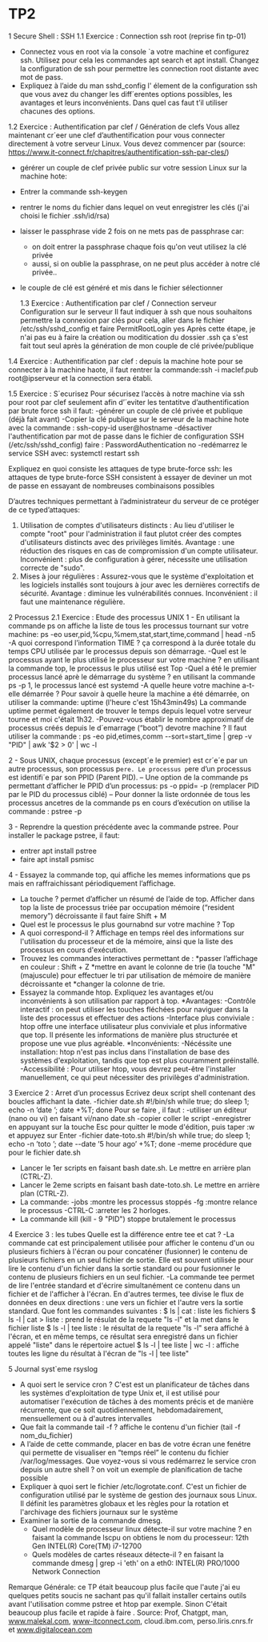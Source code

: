 # TP2
1 Secure Shell : SSH
1.1 Exercice : Connection ssh root (reprise fin tp-01)
- Connectez vous en root via la console `a votre machine et configurez ssh. Utilisez pour cela les
commandes apt search et apt install. Changez la configuration de ssh pour permettre les
connection root distante avec mot de pass.
- Expliquez à l’aide du man sshd_config l' élement de la configuration ssh que vous avez du
changer les diff´erentes options possibles, les avantages et leurs inconvénients. Dans quel cas faut
t’il utiliser chacunes des options.

1.2 Exercice : Authentification par clef / Génération de clefs
Vous allez maintenant cr´eer une clef d’authentification pour vous connecter directement à votre
serveur Linux. Vous devez commencer par (source: https://www.it-connect.fr/chapitres/authentification-ssh-par-cles/)
- gérérer un couple de clef privée public sur votre session Linux sur la machine hote:
- Entrer la commande ssh-keygen
- rentrer le noms du fichier dans lequel on veut enregistrer les clés (j'ai choisi le fichier .ssh/id/rsa)
- laisser le passphrase vide 2 fois on ne mets pas de passphrase car:
  -  on doit entrer la passphrase chaque fois qu'on veut utilisez la clé privée
  -  aussi, si on oublie la passphrase, on ne peut plus accéder à notre clé privée..
- le couple de clé est généré et mis dans le fichier sélectionner

  1.3 Exercice : Authentification par clef / Connection serveur
Configuration sur le serveur
Il faut indiquer à ssh que nous souhaitons permettre la connexion par clés pour cela, aller dans le fichier /etc/ssh/sshd_config et faire PermitRootLogin yes
Après cette étape, je n'ai pas eu à faire la création ou moditication du dossier .ssh ça s'est fait tout seul après la génération de mon couple de clé privée/publique

1.4 Exercice : Authentification par clef : depuis la machine hote
pour se connecter à la machine haote, il faut rentrer la commande:ssh -i maclef.pub root@ipserveur et la connection sera établi.

1.5 Exercice : S´ecurisez
Pour sécurisez l’accès à notre machine via ssh pour root par clef seulement afin d’´eviter les tentatitve
d’authentification par brute force ssh il faut:
-générer un couple de clé privée et publique (déjà fait avant)
-Copier la clé publique sur le serveur de la machine hote avec la commande : ssh-copy-id user@hostname
-désactiver l'authentification par mot de passe dans le fichier de configuration SSH (/etc/ssh/sshd_config) faire : PasswordAuthentication no
-redémarrez le service SSH avec: systemctl restart ssh

Expliquez en quoi consiste les attaques de type brute-force ssh: les attaques de type brute-force SSH consistent à essayer de deviner un mot de passe en essayant de nombreuses combinaisons possibles

D’autres techniques permettant à l’administrateur du serveur de ce protéger de ce typed’attaques:
1. Utilisation de comptes d'utilisateurs distincts : Au lieu d'utiliser le compte "root" pour l'administration il faut plutot créer des comptes d'utilisateurs distincts avec des privilèges limités.
Avantage : une réduction des risques en cas de compromission d'un compte utilisateur.
Inconvénient : plus de configuration à gérer, nécessite une utilisation correcte de "sudo".
2. Mises à jour régulières : Assurez-vous que le système d'exploitation et les logiciels installés sont toujours à jour avec les dernières correctifs de sécurité.
Avantage : diminue les vulnérabilités connues.
Inconvénient : il faut une maintenance régulière.

2 Processus
2.1 Exercice : Etude des processus UNIX
1 - En utilisant la commande ps on affiche la liste de tous les processus tournant sur votre machine: ps -eo user,pid,%cpu,%mem,stat,start,time,command | head -n5  
-A quoi correspond l’information TIME ? ça correspond à la durée totale du temps CPU utilisée par le processus depuis son démarrage.
-Quel est le processus ayant le plus utilisé le processeur sur votre machine ? en utilisant la commande top, le processus le plus utilisé est Top
-Quel a été le premier processus lancé aprè le démarrage du système ? en utilisant la commande ps -p 1, le processus lancé est systemd
-A quelle heure votre machine a-t-elle démarrée ? Pour savoir à quelle heure la machine a été démarrée, on utiliser la commande: uptime (l'heure c'est 15h43min49s)
La commande uptime permet également de trouver le temps depuis lequel votre serveur tourne et moi c'était 1h32.
-Pouvez-vous établir le nombre approximatif de processus créés depuis le d´emarrage (“boot”) devotre machine ? 
Il faut utiliser la commande : ps -eo pid,etimes,comm --sort=start_time | grep -v "PID" | awk '$2 > 0' | wc -l

2 - Sous UNIX, chaque processus (except´e le premier) est cr´e´e par un autre processus, son
processus p`ere. Le processus p`ere d’un processus est identifi´e par son PPID (Parent PID).
– Une option de la commande ps permettant d’afficher le PPID d’un processus: ps -o ppid= -p <PID> (remplacer PID par le PID du processus ciblé)
– Pour donner la liste ordonnée de tous les processus ancetres de la commande ps en cours d’exécution on utilise la commande : pstree -p <PID>

3 - Reprendre la question précédente avec la commande pstree.
Pour installer le package pstree, il faut:
- entrer apt install pstree
- faire apt install psmisc

4 - Essayez la commande top, qui affiche les memes informations que ps mais en raffraichissant
périodiquement l’affichage.
- La touche ? permet d’afficher un résumé de l’aide de top. Afficher dans top la liste de processus
triée par occupation mémoire (“resident memory”) décroissante il faut faire Shift + M
- Quel est le processus le plus gournabnd sur votre machine ? Top
- A quoi correspond-il ? Affichage en temps réel des informations sur l'utilisation du processeur et de la mémoire, ainsi que la liste des processus en cours d'exécution.
- Trouvez les commandes interactives permettant de :
  *passer l’affichage en couleur : Shift + Z
  *mettre en avant le colonne de trie (la touche "M" (majuscule) pour effectuer le tri par utilisation de mémoire de manière décroissante et 
  *changer la colonne de trie.
- Essayez la commande htop. Expliquez les avantages et/ou inconvénients à son utilisation par rapport à top.
  *Avantages:
  -Contrôle interactif : on peut utiliser les touches fléchées pour naviguer dans la liste des processus et effectuer des actions
  -Interface plus conviviale : htop offre une interface utilisateur plus conviviale et plus informative que top. Il présente les informations de manière plus structurée et propose une vue plus agréable.
  *Inconvénients:
  -Nécéssite une installation: htop n'est pas inclus dans l'installation de base des systèmes d'exploitation, tandis que top est plus couramment préinstallé.
  -Accessibilité : Pour utiliser htop, vous devrez peut-être l'installer manuellement, ce qui peut nécessiter des privilèges d'administration.

3 Exercice 2 : Arret d’un processus
Ecrivez deux script shell contenant des boucles affichant la date.
-fichier date.sh
#!/bin/sh
while true; do sleep 1; echo -n ’date ’; date +%T; done
Pour se faire , il faut :
  -utiliser un éditeur (nano ou vi) en faisant vi/nano date.sh
  -copier coller le script 
  -enregistrer en appuyant sur la touche Esc pour quitter le mode d'édition, puis taper :w et appuyez sur Enter
-fichier date-toto.sh
#!/bin/sh
while true; do sleep 1; echo -n ’toto ’; date --date ’5 hour ago’ +%T; done
  -meme procédure que pour le fichier date.sh
- Lancer le 1er scripts en faisant bash date.sh. Le mettre en arrière plan (CTRL-Z).
- Lancer le 2eme scripts en faisant bash date-toto.sh. Le mettre en arrière plan (CTRL-Z).
- La commande:
  -jobs :montre les processus stoppés
  -fg :montre relance le processus
  -CTRL-C :arreter les 2 horloges.
- La commande kill (kill - 9 "PID") stoppe brutalement le processus

4 Exercice 3 : les tubes
Quelle est la différence entre tee et cat ?
  -La commande cat est principalement utilisée pour afficher le contenu d'un ou plusieurs fichiers à l'écran ou pour concaténer (fusionner) le contenu de plusieurs fichiers en un seul fichier de sortie.
  Elle est souvent utilisée pour lire le contenu d'un fichier dans la sortie standard ou pour fusionner le contenu de plusieurs fichiers en un seul fichier.
  -La commande tee permet de lire l'entrée standard et d'écrire simultanément ce contenu dans un fichier et de l'afficher à l'écran. En d'autres termes, tee divise le flux de données en deux directions : une vers un fichier et l'autre vers la sortie standard.
Que font les commandes suivantes :
$ ls | cat : liste les fichiers
$ ls -l | cat > liste : prend le résulat de la requete "ls -l" et la met dans le fichier liste
$ ls -l | tee liste :  le résultat de la requete "ls -l" sera affiché à l'écran, et en même temps, ce résultat sera enregistré dans un fichier appelé "liste" dans le répertoire actuel
$ ls -l | tee liste | wc -l : affiche toutes les ligne du résultat à l'écran de "ls -l | tee liste"

5 Journal syst`eme rsyslog
- A quoi sert le service cron ? C'est est un planificateur de tâches dans les systèmes d'exploitation de type Unix et, il est utilisé pour automatiser l'exécution de tâches à des moments précis et de manière récurrente, que ce soit quotidiennement, hebdomadairement, mensuellement ou à d'autres intervalles
- Que fait la commande tail -f ? affiche le contenu d'un fichier (tail -f nom_du_fichier)
- A l’aide de cette commande, placer en bas de votre écran une fenétre qui permette de visualiser en “temps réel” le contenu du fichier /var/log/messages.
Que voyez-vous si vous redémarrez le service cron depuis un autre shell ? on voit un exemple de planification de tache possible 
- Expliquer à quoi sert le fichier /etc/logrotate.conf. C'est un fichier de configuration utilisé par le système de gestion des journaux sous Linux. Il définit les paramètres globaux et les règles pour la rotation et l'archivage des fichiers journaux sur le système
- Examiner la sortie de la commande dmesg.
  - Quel modèle de processeur linux détecte-il sur votre machine ? en faisant la commande lscpu on obtiens le nom du processeur: 12th Gen INTEL(R) Core(TM) i7-12700
  - Quels modèles de cartes réseaux détecte-il ? en faisant la commande dmesg | grep -i 'eth' on a eth0: INTEL(R) PRO/1000 Network Connection

 Remarque Générale: ce TP était beaucoup plus facile que l'aute j'ai eu quelques petits soucis ne sachant pas qu'il fallait installer certains outils avant l'utilisation comme pstree et htop par exemple. Sinon C'était beaucoup plus facile et rapide à faire .
 Source: Prof, Chatgpt, man, www.malekal.com, www-itconnect.com, cloud.ibm.com, perso.liris.cnrs.fr et www.digitalocean.com




